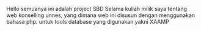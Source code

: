 Hello semuanya ini adalah project SBD Selama kuliah milik saya tentang web konselling unnes, yang dimana web ini disusun dengan menggunakan bahasa php. untuk tools database yang digunakan yakni XAAMP
